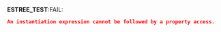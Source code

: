 __ESTREE_TEST__:FAIL:
```json
An instantiation expression cannot be followed by a property access.
```
